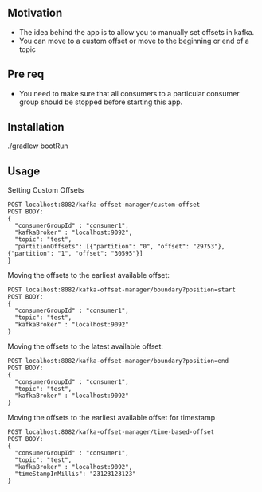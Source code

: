 ## Motivation

- The idea behind the app is to allow you to manually set offsets in kafka.
- You can move to a custom offset or move to the beginning or end of a topic

## Pre req
- You need to make sure that all consumers to a particular consumer group should be stopped before starting this app.

## Installation

./gradlew bootRun 

## Usage
Setting Custom Offsets
```
POST localhost:8082/kafka-offset-manager/custom-offset
POST BODY:
{
  "consumerGroupId" : "consumer1",
  "kafkaBroker" : "localhost:9092",
  "topic": "test",
  "partitionOffsets": [{"partition": "0", "offset": "29753"}, {"partition": "1", "offset": "30595"}]
}
```

Moving the offsets to the earliest available offset:
```
POST localhost:8082/kafka-offset-manager/boundary?position=start
POST BODY:
{
  "consumerGroupId" : "consumer1",
  "topic": "test",
  "kafkaBroker" : "localhost:9092"
}
```
Moving the offsets to the latest available offset:
```
POST localhost:8082/kafka-offset-manager/boundary?position=end
POST BODY:
{
  "consumerGroupId" : "consumer1",
  "topic": "test",
  "kafkaBroker" : "localhost:9092"
}
```

Moving the offsets to the earliest available offset for timestamp
```
POST localhost:8082/kafka-offset-manager/time-based-offset
POST BODY:
{
  "consumerGroupId" : "consumer1",
  "topic": "test",
  "kafkaBroker" : "localhost:9092",
  "timeStampInMillis": "23123123123"
}
```